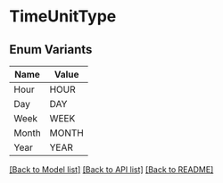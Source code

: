 # TimeUnitType

## Enum Variants

| Name | Value |
|---- | -----|
| Hour | HOUR |
| Day | DAY |
| Week | WEEK |
| Month | MONTH |
| Year | YEAR |


[[Back to Model list]](../README.md#documentation-for-models) [[Back to API list]](../README.md#documentation-for-api-endpoints) [[Back to README]](../README.md)


